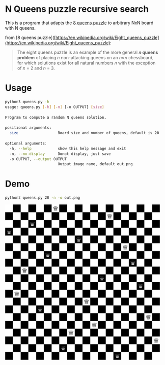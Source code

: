 # N Queens puzzle recursive search

This is a program that adapts the [8 queens puzzle](https://en.wikipedia.org/wiki/Eight_queens_puzzle) to arbitrary NxN board with N queens.

from [8 queens puzzle]([https://en.wikipedia.org/wiki/Eight_queens_puzzle](https://en.wikipedia.org/wiki/Eight_queens_puzzle):

> The eight queens puzzle is an example of the more general ***n* queens problem** of placing *n* non-attacking queens on an *n*×*n* chessboard, for which solutions exist for all natural numbers *n* with the exception of *n* = 2 and *n* = 3.

# Usage

```bash
python3 queens.py -h
usage: queens.py [-h] [-n] [-o OUTPUT] [size]

Program to compute a random N queens solution.

positional arguments:
  size                  Board size and number of queens, default is 20

optional arguments:
  -h, --help            show this help message and exit
  -n, --no-display      Donot display, just save
  -o OUTPUT, --output OUTPUT
                        Output image name, default out.png
```

# Demo

```bash
python3 queens.py 20 -n -o out.png
```

![20 by 20 chess board with 20 queens that can't attack each other](out.png)
